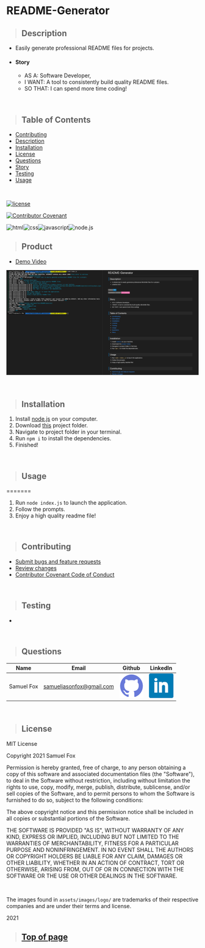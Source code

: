 
# README-Generator

>## Description 

* Easily generate professional README files for projects.
* #### Story
    * AS A: Software Developer,
    * I WANT:  A tool to consistently build quality README files.
    * SO THAT: I can spend more time coding!

<br>

>## Table of Contents

* [Contributing](#Contributing)
* [Description](#Description)
* [Installation](#Installation)
* [License](#License)
* [Questions](#Questions)
* [Story](#Story)
* [Testing](#Testing)
* [Usage](#Usage)
<br>

[![license](https://img.shields.io/badge/License-MIT-blue)](#License)
<br>

[![Contributor Covenant](https://img.shields.io/badge/Contributor%20Covenant-v2.0%20adopted-ff69b4.svg)](./assets/utils/CodeOfConduct.md)
<br>

![html](https://img.shields.io/badge/-HTML5-blue?logo=html5)![css](https://img.shields.io/badge/-CSS-red?logo=css3)![javascript](https://img.shields.io/badge/-javascript-yellow?logo=javascript)![node.js](https://img.shields.io/badge/-node.js-339933?logo=node.js&logoColor=white)



>## Product

* [Demo Video](https://drive.google.com/file/d/1XSFz1OI4pA2E2AMigRoi5ScdPMk07Ms_/view?usp=sharing) 

![Screenshot](./Assets/images/screenshot.png)

<br>

>## Installation


1. Install [node.js](https://nodejs.org/en/) on your computer.
2. Download [this](https://github.com/samuelfox1/README-Generator/archive/main.zip) project folder.
3. Navigate to project folder in your terminal.
4. Run `npm i` to install the dependencies.
5. Finished!


<br>

>## Usage

=======
1. Run `node index.js` to launch the application.
2. Follow the prompts.
3. Enjoy a high quality readme file!


<br>

>## Contributing

* [Submit bugs and feature requests](https://github.com/samuel-fox1/README-Generator/issues)
* [Review changes](https://github.com/samuel-fox1/README-Generator/pulls)
* [Contributor Covenant Code of Conduct](./assets/utils/CodeOfConduct.md)

<br>

>## Testing

* 

<br>

>## Questions

| Name | Email  | Github  | LinkedIn |
| :--: | :----: | :-----: | :------: |
| Samuel Fox | samueljasonfox@gmail.com | [![Github](./assets/images/logo/github.png)](https://github.com/samuel-fox1) | [![LinkedIn](./assets/images/logo/linkedin.png)](https://www.linkedin.com/in/samuel-fox-tacoma) |

<br>

>## License

MIT License

Copyright 2021 Samuel Fox

Permission is hereby granted, free of charge, to any person obtaining a copy of this software and associated documentation files (the "Software"), to deal in the Software without restriction, including without limitation the rights to use, copy, modify, merge, publish, distribute, sublicense, and/or sell copies of the Software, and to permit persons to whom the Software is furnished to do so, subject to the following conditions:

The above copyright notice and this permission notice shall be included in all copies or substantial portions of the Software.

THE SOFTWARE IS PROVIDED "AS IS", WITHOUT WARRANTY OF ANY KIND, EXPRESS OR IMPLIED, INCLUDING BUT NOT LIMITED TO THE WARRANTIES OF MERCHANTABILITY, FITNESS FOR A PARTICULAR PURPOSE AND NONINFRINGEMENT. IN NO EVENT SHALL THE AUTHORS OR COPYRIGHT HOLDERS BE LIABLE FOR ANY CLAIM, DAMAGES OR OTHER LIABILITY, WHETHER IN AN ACTION OF CONTRACT, TORT OR OTHERWISE, ARISING FROM, OUT OF OR IN CONNECTION WITH THE SOFTWARE OR THE USE OR OTHER DEALINGS IN THE SOFTWARE.

<br>

The images found in `assets/images/logo/` are trademarks of their respective companies and are under their terms and license.
<br>

2021
<br>

>## [Top of page](#README-Generator)

